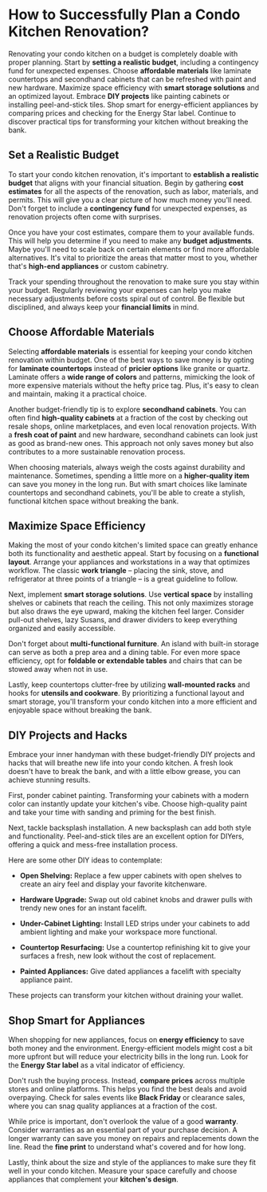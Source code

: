 # How to Successfully Plan a Condo Kitchen Renovation?

Renovating your condo kitchen on a budget is completely doable with proper planning. Start by **setting a realistic budget**, including a contingency fund for unexpected expenses. Choose **affordable materials** like laminate countertops and secondhand cabinets that can be refreshed with paint and new hardware. Maximize space efficiency with **smart storage solutions** and an optimized layout. Embrace **DIY projects** like painting cabinets or installing peel-and-stick tiles. Shop smart for energy-efficient appliances by comparing prices and checking for the Energy Star label. Continue to discover practical tips for transforming your kitchen without breaking the bank.

## Set a Realistic Budget

To start your condo kitchen renovation, it's important to **establish a realistic budget** that aligns with your financial situation. Begin by gathering **cost estimates** for all the aspects of the renovation, such as labor, materials, and permits. This will give you a clear picture of how much money you'll need. Don't forget to include a **contingency fund** for unexpected expenses, as renovation projects often come with surprises.

Once you have your cost estimates, compare them to your available funds. This will help you determine if you need to make any **budget adjustments**. Maybe you'll need to scale back on certain elements or find more affordable alternatives. It's vital to prioritize the areas that matter most to you, whether that's **high-end appliances** or custom cabinetry.

Track your spending throughout the renovation to make sure you stay within your budget. Regularly reviewing your expenses can help you make necessary adjustments before costs spiral out of control. Be flexible but disciplined, and always keep your **financial limits** in mind.

## Choose Affordable Materials

Selecting **affordable materials** is essential for keeping your condo kitchen renovation within budget. One of the best ways to save money is by opting for **laminate countertops** instead of **pricier options** like granite or quartz. Laminate offers a **wide range of colors** and patterns, mimicking the look of more expensive materials without the hefty price tag. Plus, it's easy to clean and maintain, making it a practical choice.

Another budget-friendly tip is to explore **secondhand cabinets**. You can often find **high-quality cabinets** at a fraction of the cost by checking out resale shops, online marketplaces, and even local renovation projects. With a **fresh coat of paint** and new hardware, secondhand cabinets can look just as good as brand-new ones. This approach not only saves money but also contributes to a more sustainable renovation process.

When choosing materials, always weigh the costs against durability and maintenance. Sometimes, spending a little more on a **higher-quality item** can save you money in the long run. But with smart choices like laminate countertops and secondhand cabinets, you'll be able to create a stylish, functional kitchen space without breaking the bank.

## Maximize Space Efficiency

Making the most of your condo kitchen's limited space can greatly enhance both its functionality and aesthetic appeal. Start by focusing on a **functional layout**. Arrange your appliances and workstations in a way that optimizes workflow. The classic **work triangle** – placing the sink, stove, and refrigerator at three points of a triangle – is a great guideline to follow.

Next, implement **smart storage solutions**. Use **vertical space** by installing shelves or cabinets that reach the ceiling. This not only maximizes storage but also draws the eye upward, making the kitchen feel larger. Consider pull-out shelves, lazy Susans, and drawer dividers to keep everything organized and easily accessible.

Don't forget about **multi-functional furniture**. An island with built-in storage can serve as both a prep area and a dining table. For even more space efficiency, opt for **foldable or extendable tables** and chairs that can be stowed away when not in use.

Lastly, keep countertops clutter-free by utilizing **wall-mounted racks** and hooks for **utensils and cookware**. By prioritizing a functional layout and smart storage, you'll transform your condo kitchen into a more efficient and enjoyable space without breaking the bank.

## DIY Projects and Hacks

Embrace your inner handyman with these budget-friendly DIY projects and hacks that will breathe new life into your condo kitchen. A fresh look doesn't have to break the bank, and with a little elbow grease, you can achieve stunning results.

First, ponder cabinet painting. Transforming your cabinets with a modern color can instantly update your kitchen's vibe. Choose high-quality paint and take your time with sanding and priming for the best finish.

Next, tackle backsplash installation. A new backsplash can add both style and functionality. Peel-and-stick tiles are an excellent option for DIYers, offering a quick and mess-free installation process.

Here are some other DIY ideas to contemplate:

- **Open Shelving:** Replace a few upper cabinets with open shelves to create an airy feel and display your favorite kitchenware.

- **Hardware Upgrade:** Swap out old cabinet knobs and drawer pulls with trendy new ones for an instant facelift.

- **Under-Cabinet Lighting:** Install LED strips under your cabinets to add ambient lighting and make your workspace more functional.

- **Countertop Resurfacing:** Use a countertop refinishing kit to give your surfaces a fresh, new look without the cost of replacement.

- **Painted Appliances:** Give dated appliances a facelift with specialty appliance paint.

These projects can transform your kitchen without draining your wallet.

## Shop Smart for Appliances

When shopping for new appliances, focus on **energy efficiency** to save both money and the environment. Energy-efficient models might cost a bit more upfront but will reduce your electricity bills in the long run. Look for the **Energy Star label** as a vital indicator of efficiency.

Don't rush the buying process. Instead, **compare prices** across multiple stores and online platforms. This helps you find the best deals and avoid overpaying. Check for sales events like **Black Friday** or clearance sales, where you can snag quality appliances at a fraction of the cost.

While price is important, don't overlook the value of a good **warranty**. Consider warranties as an essential part of your purchase decision. A longer warranty can save you money on repairs and replacements down the line. Read the **fine print** to understand what's covered and for how long.

Lastly, think about the size and style of the appliances to make sure they fit well in your condo kitchen. Measure your space carefully and choose appliances that complement your **kitchen's design**.
